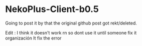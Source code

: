 # NekoPlus-Client-b0.5
Going to post it by that the original github post got rekt/deleted.

Edit : I think it doesn't work rn so dont use it until someone fix it organización It fix the error
